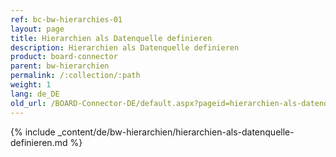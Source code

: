 ```yaml
---
ref: bc-bw-hierarchies-01
layout: page
title: Hierarchien als Datenquelle definieren
description: Hierarchien als Datenquelle definieren
product: board-connector
parent: bw-hierarchien
permalink: /:collection/:path
weight: 1
lang: de_DE
old_url: /BOARD-Connector-DE/default.aspx?pageid=hierarchien-als-datenquelle-definieren
---
```

{% include _content/de/bw-hierarchien/hierarchien-als-datenquelle-definieren.md %}
